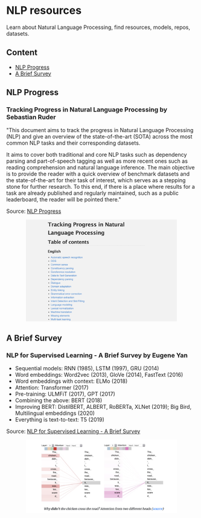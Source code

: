 # NLP resources

Learn about Natural Language Processing, find resources, models, repos, datasets.

## Content

- [NLP Progress](#nlp-progress)
- [A Brief Survey](a-brief-survey)


## NLP Progress

### Tracking Progress in Natural Language Processing by Sebastian Ruder

"This document aims to track the progress in Natural Language Processing (NLP) and give an overview of the state-of-the-art (SOTA) across the most common NLP tasks and their corresponding datasets.

It aims to cover both traditional and core NLP tasks such as dependency parsing and part-of-speech tagging as well as more recent ones such as reading comprehension and natural language inference. The main objective is to provide the reader with a quick overview of benchmark datasets and the state-of-the-art for their task of interest, which serves as a stepping stone for further research. To this end, if there is a place where results for a task are already published and regularly maintained, such as a public leaderboard, the reader will be pointed there."

Source: [NLP Progress](https://nlpprogress.com/)

[<p align="center"><img src="https://github.com/Machine-Learning-Tokyo/NLP/blob/master/images/nlpprogress.png" width="400"></p>](https://nlpprogress.com/)


## A Brief Survey

### NLP for Supervised Learning - A Brief Survey by Eugene Yan

- Sequential models: RNN (1985), LSTM (1997), GRU (2014)
- Word embeddings: Word2vec (2013), GloVe (2014), FastText (2016)
- Word embeddings with context: ELMo (2018)
- Attention: Transformer (2017)
- Pre-training: ULMFiT (2017), GPT (2017)
- Combining the above: BERT (2018)
- Improving BERT: DistilBERT, ALBERT, RoBERTa, XLNet (2019); Big Bird, Multilingual embeddings (2020)
- Everything is text-to-text: T5 (2019)

Source: [NLP for Supervised Learning - A Brief Survey](https://eugeneyan.com/writing/nlp-supervised-learning-survey/)

[<p align="center"><img src="https://github.com/Machine-Learning-Tokyo/NLP/blob/master/images/attention.png" width="400"></p>](https://eugeneyan.com/writing/nlp-supervised-learning-survey/)





